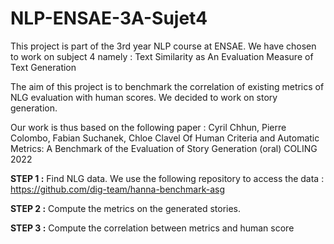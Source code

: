 # NLP-ENSAE-3A-Sujet4
This project is part of the 3rd year NLP course at ENSAE. We have chosen to work on subject 4 namely : Text Similarity as An Evaluation Measure of Text Generation

The aim of this project is to benchmark the correlation of existing metrics of NLG evaluation with human scores.
We decided to work on story generation. 

Our work is thus based on the following paper : 
Cyril Chhun, Pierre Colombo, Fabian Suchanek, Chloe Clavel Of Human Criteria and Automatic Metrics: A Benchmark of the Evaluation of Story Generation (oral) COLING 2022

**STEP 1 :**
Find NLG data. 
We use the following repository to access the data : 
https://github.com/dig-team/hanna-benchmark-asg

**STEP 2 :**
Compute the metrics on the generated stories. 

**STEP 3 :**
Compute the correlation between metrics and human score 
